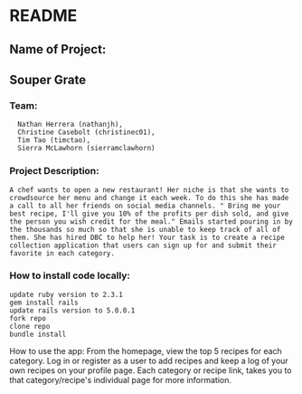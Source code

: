 # README 

## Name of Project: 
## Souper Grate


### Team: 
      Nathan Herrera (nathanjh),
      Christine Casebolt (christinec01),
      Tim Tao (timctao),
      Sierra McLawhorn (sierramclawhorn)


### Project Description: 
    A chef wants to open a new restaurant! Her niche is that she wants to crowdsource her menu and change it each week. To do this she has made a call to all her friends on social media channels. " Bring me your best recipe, I'll give you 10% of the profits per dish sold, and give the person you wish credit for the meal." Emails started pouring in by the thousands so much so that she is unable to keep track of all of them. She has hired DBC to help her! Your task is to create a recipe collection application that users can sign up for and submit their favorite in each category.


### How to install code locally:
    update ruby version to 2.3.1
    gem install rails
    update rails version to 5.0.0.1
    fork repo
    clone repo
    bundle install


How to use the app:
    From the homepage, view the top 5 recipes for each category. Log in or register as a user to add recipes and keep a log of your own recipes on your profile page. Each category or recipe link, takes you to that category/recipe's individual page for more information. 

